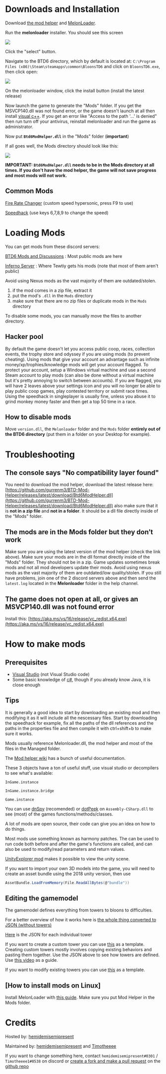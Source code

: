 # Downloads and Installation

Download [the mod helper](https://github.com/gurrenm3/BTD-Mod-Helper/releases/latest/download/Btd6ModHelper.dll) and [MelonLoader](https://github.com/LavaGang/MelonLoader.Installer/releases/latest/download/MelonLoader.Installer.exe).

Run the **melonloader** installer. You should see this screen

<img src="https://cdn.discordapp.com/attachments/761529691491270656/870680857940209694/unknown.png"/>

Click the "select" button.

Navigate to the BTD6 directory, which by default is located at: `C:\Program Files (x86)\Steam\steamapps\common\BloonsTD6` and click on `BloonsTD6.exe`, then click open:

<img src="https://cdn.discordapp.com/attachments/699781597515481159/776980387477061662/Screenshot_1315.png"/>

On the melonloader window, click the install button (install the latest release)

Now launch the game to generate the "Mods" folder. 
If you get the MSVCP140.dll was not found error, or the game doesn't launch at all then install [visual c++](https://aka.ms/vs/16/release/vc_redist.x64.exe). 
If you get an error like "Access to the path '...' is denied" then run turn off your antivirus, reinstall melonloader and run the game as administrator.

Now put **`Btd6ModHelper.dll`** in the "Mods" folder (**important**)

If all goes well, the Mods directory should look like this:

<img src="https://cdn.discordapp.com/attachments/859064232262762497/1008077519242657822/unknown.png"/>

**IMPORTANT: `Btd6ModHelper.dll` needs to be in the Mods directory at all times. If you don't have the mod helper, the game will not save progress and most mods will not work.**


## Common Mods

[Fire Rate Changer](https://github.com/Timotheeee/btd6_mods/blob/master/rate_changer/rate_changer.dll) (custom speed hypersonic, press F9 to use)

[Speedhack](https://github.com/Timotheeee/btd6_mods/blob/master/speedhackmelon/speedhackmelon.dll) (use keys 6,7,8,9 to change the speed)


# Loading Mods

You can get mods from these discord servers:

[BTD6 Mods and Discussions](https://discord.gg/hENWNsd5pY) : Most public mods are here

[Inferno Server](https://discord.gg/cqRqrvjv68) : Where Tewtiy gets his mods (note that most of them aren't public)

Avoid using Nexus mods as the vast majority of them are outdated/stolen.

1. if the mod comes in a zip file, extract it
2. put the mod's `.dll` in the `Mods` directory
3. make sure that there are no zip files or duplicate mods in the `Mods` directory

To disable some mods, you can manually move the files to another directory.

## Hacker pool

By default the game doesn't let you access public coop, races, collection events, the trophy store and odyssey if you are using mods (to prevent cheating). 
Using mods that give your account an advantage such as infinite money/xp/trophies/knowledge mods will get your account flagged. 
To protect your account, setup a Windows virtual machine and use a second Steam account to play mods (can also be done without a virtual machine but it's pretty annoying to switch between accounts). 
If you are flagged, you will have 2 leaves above your settings icon and you will no longer be able to play public coop games, play contested territory or submit race times. 
Using the speedhack in singleplayer is usually fine, unless you abuse it to grind monkey money faster and then get a top 50 time in a race.

## How to disable mods

Move `version.dll`, the `Melonloader` folder and the `Mods` folder **entirely out of the BTD6 directory** (put them in a folder on your Desktop for example). 




# Troubleshooting

## The console says "No compatibility layer found"

You need to download the mod helper, download the latest release here: [https://github.com/gurrenm3/BTD-Mod-Helper/releases/latest/download/Btd6ModHelper.dll](https://github.com/gurrenm3/BTD-Mod-Helper/releases/latest/download/Btd6ModHelper.dll)
also make sure that it is **not in a zip file** and **not in a folder**. It should be a dll file directly inside of the "Mods" folder.

## The mods are in the Mods folder but they don’t work

Make sure you are using the latest version of the mod helper (check the link above). Make sure your mods are in the dll format directly inside of the "Mods" folder. They should not be in a zip. Game updates sometimes break mods and not all mod developers update their mods. Avoid using nexus mods as the vast majority of them are outdated/low quality/stolen.
If you still have problems, join one of the 2 discord servers above and then send the `latest.log` located in the **Melonloader** folder in the help channel. 

## The game does not open at all, or gives an MSVCP140.dll was not found error

Install this: [https://aka.ms/vs/16/release/vc_redist.x64.exe](https://aka.ms/vs/16/release/vc_redist.x64.exe)






# How to make mods

## Prerequisites

-   [Visual Studio](https://visualstudio.microsoft.com/) (not Visual Studio code)
-   Some basic knowledge of [c#](https://docs.microsoft.com/en-us/dotnet/csharp/), though if you already know Java, it is close enough

## Tips

It is generally a good idea to start by downloading an existing mod and then modifying it as it will include all the nescessary files. Start by downloading the speedhack for example, fix all the paths of the dll references and the paths in the properties file and then compile it with ctrl+shift+b to make sure it works.

Mods usually reference Melonloader.dll, the mod helper and most of the files in the Managed folder.

The [Mod helper wiki](https://github.com/gurrenm3/BTD-Mod-Helper/wiki) has a bunch of useful documentation.

These 3 objects have a ton of useful stuff, use visual studio or decompilers to see what's available:

`InGame.instance`

`InGame.instance.bridge`

`Game.instance`

You can use [dnSpy](https://github.com/dnSpy/dnSpy/releases/tag/v6.1.8) (recomended) or [dotPeek](https://www.jetbrains.com/decompiler/) on `Assembly-CSharp.dll` to see (most) of the games functions/methods/classes.

A lot of mods are open source, their code can give you an idea on how to do things.

Most mods use something known as harmony patches. The can be used to run code both before and after the game's functions are called, and can also be used to modify/read parameters and return values.

[UnityExplorer mod](https://github.com/sinai-dev/UnityExplorer/releases/download/3.1.4/UnityExplorer.MelonLoader.Il2Cpp.zip) makes it possible to view the unity scene.

If you want to import your own 3D models into the game, you will need to create an asset bundle using the 2018 unity version, then use

```cs
AssetBundle.LoadFromMemory(File.ReadAllBytes(@"bundle"))
```

## Editing the gamemodel

The gamemodel defines everything from towers to bloons to difficulties.

For a better overview of how it works here is [the whole thing converted to JSON (without towers)](https://cdn.discordapp.com/attachments/504783182755921930/869939855923236944/entiremodel.json)

[Here](https://cdn.discordapp.com/attachments/504783182755921930/869939786734010418/Towers.zip) is the JSON for each individual tower

If you want to create a custom tower you can use [this](https://github.com/Timotheeee/btd6_mods/blob/master/handkanonier/Main.cs) as a template. Creating custom towers mostly involves copying existing behaviors and pasting them together. Use the JSON above to see how towers are defined. Use [this video](https://www.youtube.com/watch?v=NSINBN3em6w) as a guide.

If you want to modify existing towers you can use [this](https://github.com/Timotheeee/btd6_mods/blob/master/no_rng/Main.cs) as a template.

## [How to install mods on Linux]
Install MelonLoader with [this guide](https://melonwiki.xyz/#/?id=linux-instructions). Make sure you put Mod Helper in the Mods folder.

# Credits

Hosted by: [hemidemisemipresent](https://github.com/hemisemidemipresent)

Maintained by: [hemidemisemipresent](https://github.com/hemisemidemipresent) and [Timotheeee](https://github.com/Timotheeee/btd6_mods)

If you want to change something here, contact `hemidemisemipresent#0301` / `Timotheeee1#0538` on discord or [create a fork and make a pull request](https://docs.github.com/en/free-pro-team@latest/github/collaborating-with-issues-and-pull-requests/creating-a-pull-request) on the [github repo](https://github.com/hemisemidemipresent/btd6-modding-tutorial)
